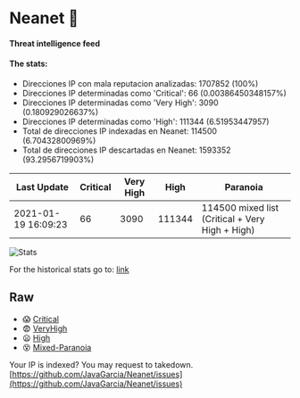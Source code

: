 # Neanet :hocho:
#### Threat intelligence feed
#### The stats:

- Direcciones IP con mala reputacion analizadas: 1707852 (100%)
- Direcciones IP determinadas como 'Critical':  66 (0.00386450348157%)
- Direcciones IP determinadas como 'Very High':  3090 (0.180929026637%)
- Direcciones IP determinadas como 'High':  111344 (6.51953447957)
- Total de direcciones IP indexadas en Neanet:  114500 (6.70432800969%)
- Total de direcciones IP descartadas en Neanet:  1593352 (93.2956719903%)

| Last Update | Critical | Very High | High | Paranoia |
| --- | --- | --- | --- | --- |
| 2021-01-19 16:09:23 | 66 | 3090 | 111344 | 114500 mixed list (Critical + Very High + High)|

![Stats](https://docs.google.com/spreadsheets/d/e/2PACX-1vSnaNMIXVabIpDJjufMlzH7poXnshF3mgd8Is1g9ytUEzVsP5my4Trn8f-xkoLLQ38xpL3HtmUexLo6/pubchart?oid=501124687&format=image)

For the historical stats go to: [link](/stats.csv)
## Raw
- :scream: [Critical](https://raw.githubusercontent.com/JavaGarcia/Neanet/master/blacklists/neanet_critical.txt)
- :fearful: [VeryHigh](https://raw.githubusercontent.com/JavaGarcia/Neanet/master/blacklists/neanet_veryHigh.txtt)
- :frowning: [High](https://raw.githubusercontent.com/JavaGarcia/Neanet/master/blacklists/neanet_high.txt)
- :dizzy_face: [Mixed-Paranoia](https://raw.githubusercontent.com/JavaGarcia/Neanet/master/blacklists/neanet_all.txt)


Your IP is indexed? You may request to takedown. [https://github.com/JavaGarcia/Neanet/issues](https://github.com/JavaGarcia/Neanet/issues)





























































































































































































































































































































































































































































































































































































































































































































































































































































































































































































































































































































































































































































































































































































































































































































































































































































































































































































































































































































































































































































































































































































































































































































































































































































































































































































































































































































































































































































































































































































































































































































































































































































































































































































































































































































































































































































































































































